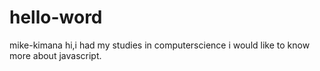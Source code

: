# hello-word
mike-kimana
hi,i had my studies in computerscience i would like to know more about javascript.

